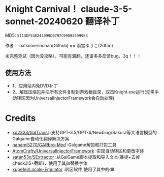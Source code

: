 # Knight Carnival！ claude-3-5-sonnet-20240620 翻译补丁 

MD5: `5113DF53E244999D0797C99D935999E3`

作者： natsumerinchan(Github) == 雨宮ゆうこ(2dfan)

未完整测试（因为没攻略），可能有漏翻，还请多多反馈bug，3q！！！

## 使用方法
- 1、应用站内免DVD补丁
- 2、解压压缩包并把所有文件复制到游戏根目录，双击Knight.exe运行(无需手动转区因为UniversalInjectorFramework会自动处理)

# Credits

- [xd2333/GalTransl](https://github.com/xd2333/GalTransl.git) :支持GPT-3.5/GPT-4/Newbing/Sakura等大语言模型的Galgame自动化翻译解决方案
- [nanami5270/GARbro-Mod](https://github.com/nanami5270/GARbro-Mod.git) :Galgame解包和打包工具
- [AtomCrafty/UniversalInjectorFramework](https://github.com/AtomCrafty/UniversalInjectorFramework.git) :实现自动转区和更改字体
- [satan53x/SExtractor](https://github.com/satan53x/SExtractor.git) :从GalGame脚本提取和导入文本(暴提+去掉checkJIS+截断)，使用了其jis替换字体
- [xupefei/Locale-Emulator](https://github.com/xupefei/Locale-Emulator.git) :转区软件,使用了其中的dll

